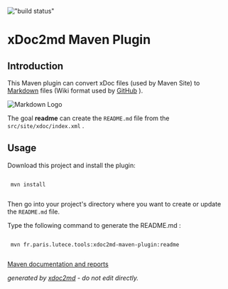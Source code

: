 !["build status"]("http://dev.lutece.paris.fr/jenkins/buildStatus/icon?job=tools-maven-xdoc2md-plugin-deploy")
# xDoc2md Maven Plugin

## Introduction

This Maven plugin can convert xDoc files (used by Maven Site) to [Markdown](http://daringfireball.net/projects/markdown/) files (Wiki format used by [GitHub](https://guides.github.com/features/mastering-markdown/) ).

![Markdown Logo](https://github.com/dcurtis/markdown-mark/blob/master/png/208x128.png?raw=true)

The goal **readme** can create the `README.md` file from the `src/site/xdoc/index.xml` .

## Usage

Download this project and install the plugin:

```

 mvn install
                    
```

Then go into your project's directory where you want to create or update the `README.md` file.

Type the following command to generate the README.md :

```

 mvn fr.paris.lutece.tools:xdoc2md-maven-plugin:readme
                    
```


[Maven documentation and reports](http://dev.lutece.paris.fr/plugins/xdoc2md-maven-plugin/)



 *generated by [xdoc2md](https://github.com/lutece-platform/tools-maven-xdoc2md-plugin) - do not edit directly.*
